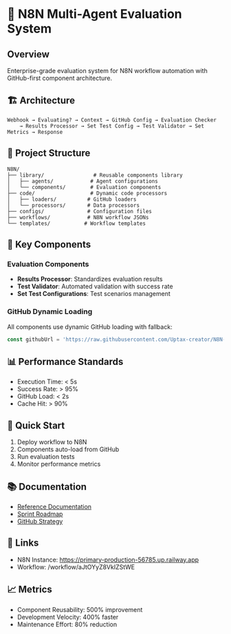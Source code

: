 # 🚀 N8N Multi-Agent Evaluation System

## Overview
Enterprise-grade evaluation system for N8N workflow automation with GitHub-first component architecture.

## 🏗️ Architecture
```
Webhook → Evaluating? → Context → GitHub Config → Evaluation Checker
    → Results Processor → Set Test Config → Test Validator → Set Metrics → Response
```

## 📁 Project Structure
```
N8N/
├── library/                # Reusable components library
│   ├── agents/            # Agent configurations
│   └── components/        # Evaluation components
├── code/                  # Dynamic code processors
│   ├── loaders/          # GitHub loaders
│   └── processors/       # Data processors
├── configs/              # Configuration files
├── workflows/            # N8N workflow JSONs
└── templates/           # Workflow templates
```

## 🔧 Key Components

### Evaluation Components
- **Results Processor**: Standardizes evaluation results
- **Test Validator**: Automated validation with success rate
- **Set Test Configurations**: Test scenarios management

### GitHub Dynamic Loading
All components use dynamic GitHub loading with fallback:
```javascript
const githubUrl = 'https://raw.githubusercontent.com/Uptax-creator/N8N-Research-Agents/clean-deployment/...';
```

## 📊 Performance Standards
- Execution Time: < 5s
- Success Rate: > 95%
- GitHub Load: < 2s
- Cache Hit: > 90%

## 🎯 Quick Start
1. Deploy workflow to N8N
2. Components auto-load from GitHub
3. Run evaluation tests
4. Monitor performance metrics

## 📚 Documentation
- [Reference Documentation](docs/DOCUMENTACAO_REFERENCIA_NODES.md)
- [Sprint Roadmap](docs/PLANO_ANALITICO_SPRINT_CONTINUITY.md)
- [GitHub Strategy](docs/GITHUB_DYNAMIC_NODES_STRATEGY.md)

## 🔗 Links
- N8N Instance: https://primary-production-56785.up.railway.app
- Workflow: /workflow/aJtOYyZ8VkIZStWE

## 📈 Metrics
- Component Reusability: 500% improvement
- Development Velocity: 400% faster
- Maintenance Effort: 80% reduction